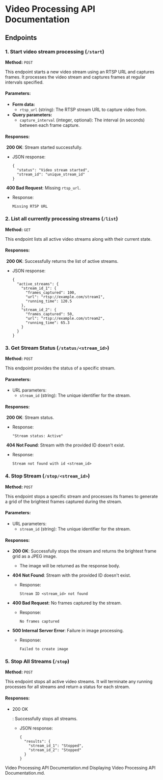 # Video Processing API Documentation

## Endpoints

### 1. Start video stream processing  (`/start`)

**Method:** `POST`

This endpoint starts a new video stream using an RTSP URL and captures frames. It processes the video stream and captures frames at regular intervals specified.

#### Parameters:

- **Form data:**
  - `rtsp_url` (string): The RTSP stream URL to capture video from.
- **Query parameters:**
  - `capture_interval` (integer, optional): The interval (in seconds) between each frame capture.

#### Responses:

​	**200 OK**: Stream started successfully.

- JSON response:

  ```
  {
    "status": "Video stream started",
    "stream_id": "unique_stream_id"
  }
  ```

​	**400 Bad Request**: Missing `rtsp_url`.

- Response:

  ```
  Missing RTSP URL
  ```

### 2. List all currently processing streams (`/list`)

**Method:** `GET`

This endpoint lists all active video streams along with their current state.

#### Responses:

​	**200 OK**: Successfully returns the list of active streams.

- JSON response:

  ```
  {
    "active_streams": {
      "stream_id_1": {
        "frames_captured": 100,
        "url": "rtsp://example.com/stream1",
        "running_time": 120.5
      },
      "stream_id_2": {
        "frames_captured": 50,
        "url": "rtsp://example.com/stream2",
        "running_time": 65.3
      }
    }
  }
  ```

### 3. Get Stream Status (`/status/<stream_id>`)

**Method:** `POST`

This endpoint provides the status of a specific stream.

#### Parameters:

- URL parameters:
  - `stream_id` (string): The unique identifier for the stream.

#### Responses:

​	**200 OK**: Stream status.

- Response:

  ```
  "Stream status: Active"
  ```

​	**404 Not Found**: Stream with the provided ID doesn't exist.

- Response:

  ```
  Stream not found with id <stream_id>
  ```

### 4. Stop Stream (`/stop/<stream_id>`)

**Method:** `POST`

This endpoint stops a specific stream and processes its frames to generate a grid of the brightest frames captured during the stream.

#### Parameters:

- URL parameters:
  - `stream_id` (string): The unique identifier for the stream.

#### Responses:

- **200 OK**: Successfully stops the stream and returns the brightest frame grid as a JPEG image.

  - The image will be returned as the response body.

- **404 Not Found**: Stream with the provided ID doesn't exist.

  - Response:

    ```
    Stream ID <stream_id> not found
    ```

- **400 Bad Request**: No frames captured by the stream.

  - Response:

    ```
    No frames captured
    ```

- **500 Internal Server Error**: Failure in image processing.

  - Response:

    ```
    Failed to create image
    ```

### 5. Stop All Streams (`/stop`)

**Method:** `POST`

This endpoint stops all active video streams. It will terminate any running processes for all streams and return a status for each stream.

#### Responses:

- 200 OK

  : Successfully stops all streams.

  - JSON response:

    ```
    {
      "results": {
        "stream_id_1": "Stopped",
        "stream_id_2": "Stopped"
      }
    }
    ```
Video Processing API Documentation.md
Displaying Video Processing API Documentation.md.
